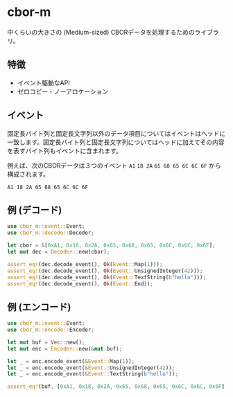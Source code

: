 # cbor-m

中くらいの大きさの (Medium-sized) CBORデータを処理するためのライブラリ。

## 特徴

- イベント駆動なAPI
- ゼロコピー・ノーアロケーション

## イベント

固定長バイト列と固定長文字列以外のデータ項目についてはイベントはヘッドに一致します。固定長バイト列と固定長文字列についてはヘッドに加えてその内容を表すバイト列もイベントに含まれます。

例えば、次のCBORデータは３つのイベント `A1` `18 2A` `65 68 65 6C 6C 6F` から構成されます。

```
A1 18 2A 65 68 65 6C 6C 6F
```

## 例 (デコード)

```rust
use cbor_m::event::Event;
use cbor_m::decode::Decoder;

let cbor = &[0xA1, 0x18, 0x2A, 0x65, 0x68, 0x65, 0x6C, 0x6C, 0x6F];
let mut dec = Decoder::new(cbor);

assert_eq!(dec.decode_event(), Ok(Event::Map(1)));
assert_eq!(dec.decode_event(), Ok(Event::UnsignedInteger(42)));
assert_eq!(dec.decode_event(), Ok(Event::TextString(b"hello")));
assert_eq!(dec.decode_event(), Ok(Event::End));
```

## 例 (エンコード)

```rust
use cbor_m::event::Event;
use cbor_m::encode::Encoder;

let mut buf = Vec::new();
let mut enc = Encoder::new(&mut buf);

let _ = enc.encode_event(&Event::Map(1));
let _ = enc.encode_event(&Event::UnsignedInteger(42));
let _ = enc.encode_event(&Event::TextString(b"hello"));

assert_eq!(buf, [0xA1, 0x18, 0x2A, 0x65, 0x68, 0x65, 0x6C, 0x6C, 0x6F]);
```
